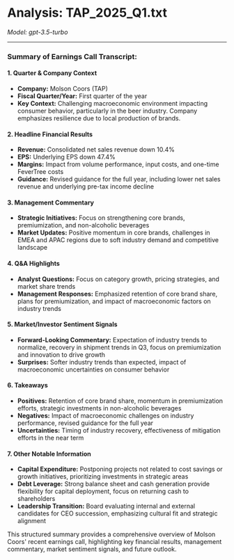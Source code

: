 # Analysis: TAP_2025_Q1.txt

*Model: gpt-3.5-turbo*

---

### Summary of Earnings Call Transcript:

#### 1. **Quarter & Company Context**
- **Company:** Molson Coors (TAP)
- **Fiscal Quarter/Year:** First quarter of the year
- **Key Context:** Challenging macroeconomic environment impacting consumer behavior, particularly in the beer industry. Company emphasizes resilience due to local production of brands.

#### 2. **Headline Financial Results**
- **Revenue:** Consolidated net sales revenue down 10.4%
- **EPS:** Underlying EPS down 47.4%
- **Margins:** Impact from volume performance, input costs, and one-time FeverTree costs
- **Guidance:** Revised guidance for the full year, including lower net sales revenue and underlying pre-tax income decline

#### 3. **Management Commentary**
- **Strategic Initiatives:** Focus on strengthening core brands, premiumization, and non-alcoholic beverages
- **Market Updates:** Positive momentum in core brands, challenges in EMEA and APAC regions due to soft industry demand and competitive landscape

#### 4. **Q&A Highlights**
- **Analyst Questions:** Focus on category growth, pricing strategies, and market share trends
- **Management Responses:** Emphasized retention of core brand share, plans for premiumization, and impact of macroeconomic factors on industry trends

#### 5. **Market/Investor Sentiment Signals**
- **Forward-Looking Commentary:** Expectation of industry trends to normalize, recovery in shipment trends in Q3, focus on premiumization and innovation to drive growth
- **Surprises:** Softer industry trends than expected, impact of macroeconomic uncertainties on consumer behavior

#### 6. **Takeaways**
- **Positives:** Retention of core brand share, momentum in premiumization efforts, strategic investments in non-alcoholic beverages
- **Negatives:** Impact of macroeconomic challenges on industry performance, revised guidance for the full year
- **Uncertainties:** Timing of industry recovery, effectiveness of mitigation efforts in the near term

#### 7. **Other Notable Information**
- **Capital Expenditure:** Postponing projects not related to cost savings or growth initiatives, prioritizing investments in strategic areas
- **Debt Leverage:** Strong balance sheet and cash generation provide flexibility for capital deployment, focus on returning cash to shareholders
- **Leadership Transition:** Board evaluating internal and external candidates for CEO succession, emphasizing cultural fit and strategic alignment

This structured summary provides a comprehensive overview of Molson Coors' recent earnings call, highlighting key financial results, management commentary, market sentiment signals, and future outlook.